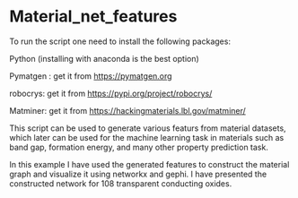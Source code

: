 # Material_net_features
To run the script one need to install the following packages:

Python (installing with anaconda is the best option)

Pymatgen : get it from https://pymatgen.org

robocrys: get it from https://pypi.org/project/robocrys/

Matminer: get it from https://hackingmaterials.lbl.gov/matminer/

This script can be used to generate various featurs from material datasets, which later can be used for the machine learning task in materials such as band gap, formation energy, and many other property prediction task.

In this example I have used the generated features to construct the material graph and visualize it using networkx and gephi. I have presented the constructed network for 108 transparent conducting oxides.
